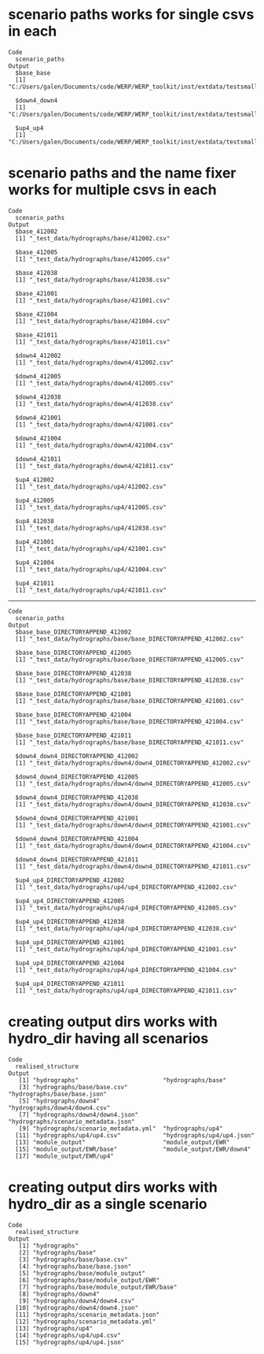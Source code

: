 # scenario paths works for single csvs in each

    Code
      scenario_paths
    Output
      $base_base
      [1] "C:/Users/galen/Documents/code/WERP/WERP_toolkit/inst/extdata/testsmall/hydrographs/base/base.csv"
      
      $down4_down4
      [1] "C:/Users/galen/Documents/code/WERP/WERP_toolkit/inst/extdata/testsmall/hydrographs/down4/down4.csv"
      
      $up4_up4
      [1] "C:/Users/galen/Documents/code/WERP/WERP_toolkit/inst/extdata/testsmall/hydrographs/up4/up4.csv"
      

# scenario paths and the name fixer works for multiple csvs in each

    Code
      scenario_paths
    Output
      $base_412002
      [1] "_test_data/hydrographs/base/412002.csv"
      
      $base_412005
      [1] "_test_data/hydrographs/base/412005.csv"
      
      $base_412038
      [1] "_test_data/hydrographs/base/412038.csv"
      
      $base_421001
      [1] "_test_data/hydrographs/base/421001.csv"
      
      $base_421004
      [1] "_test_data/hydrographs/base/421004.csv"
      
      $base_421011
      [1] "_test_data/hydrographs/base/421011.csv"
      
      $down4_412002
      [1] "_test_data/hydrographs/down4/412002.csv"
      
      $down4_412005
      [1] "_test_data/hydrographs/down4/412005.csv"
      
      $down4_412038
      [1] "_test_data/hydrographs/down4/412038.csv"
      
      $down4_421001
      [1] "_test_data/hydrographs/down4/421001.csv"
      
      $down4_421004
      [1] "_test_data/hydrographs/down4/421004.csv"
      
      $down4_421011
      [1] "_test_data/hydrographs/down4/421011.csv"
      
      $up4_412002
      [1] "_test_data/hydrographs/up4/412002.csv"
      
      $up4_412005
      [1] "_test_data/hydrographs/up4/412005.csv"
      
      $up4_412038
      [1] "_test_data/hydrographs/up4/412038.csv"
      
      $up4_421001
      [1] "_test_data/hydrographs/up4/421001.csv"
      
      $up4_421004
      [1] "_test_data/hydrographs/up4/421004.csv"
      
      $up4_421011
      [1] "_test_data/hydrographs/up4/421011.csv"
      

---

    Code
      scenario_paths
    Output
      $base_base_DIRECTORYAPPEND_412002
      [1] "_test_data/hydrographs/base/base_DIRECTORYAPPEND_412002.csv"
      
      $base_base_DIRECTORYAPPEND_412005
      [1] "_test_data/hydrographs/base/base_DIRECTORYAPPEND_412005.csv"
      
      $base_base_DIRECTORYAPPEND_412038
      [1] "_test_data/hydrographs/base/base_DIRECTORYAPPEND_412038.csv"
      
      $base_base_DIRECTORYAPPEND_421001
      [1] "_test_data/hydrographs/base/base_DIRECTORYAPPEND_421001.csv"
      
      $base_base_DIRECTORYAPPEND_421004
      [1] "_test_data/hydrographs/base/base_DIRECTORYAPPEND_421004.csv"
      
      $base_base_DIRECTORYAPPEND_421011
      [1] "_test_data/hydrographs/base/base_DIRECTORYAPPEND_421011.csv"
      
      $down4_down4_DIRECTORYAPPEND_412002
      [1] "_test_data/hydrographs/down4/down4_DIRECTORYAPPEND_412002.csv"
      
      $down4_down4_DIRECTORYAPPEND_412005
      [1] "_test_data/hydrographs/down4/down4_DIRECTORYAPPEND_412005.csv"
      
      $down4_down4_DIRECTORYAPPEND_412038
      [1] "_test_data/hydrographs/down4/down4_DIRECTORYAPPEND_412038.csv"
      
      $down4_down4_DIRECTORYAPPEND_421001
      [1] "_test_data/hydrographs/down4/down4_DIRECTORYAPPEND_421001.csv"
      
      $down4_down4_DIRECTORYAPPEND_421004
      [1] "_test_data/hydrographs/down4/down4_DIRECTORYAPPEND_421004.csv"
      
      $down4_down4_DIRECTORYAPPEND_421011
      [1] "_test_data/hydrographs/down4/down4_DIRECTORYAPPEND_421011.csv"
      
      $up4_up4_DIRECTORYAPPEND_412002
      [1] "_test_data/hydrographs/up4/up4_DIRECTORYAPPEND_412002.csv"
      
      $up4_up4_DIRECTORYAPPEND_412005
      [1] "_test_data/hydrographs/up4/up4_DIRECTORYAPPEND_412005.csv"
      
      $up4_up4_DIRECTORYAPPEND_412038
      [1] "_test_data/hydrographs/up4/up4_DIRECTORYAPPEND_412038.csv"
      
      $up4_up4_DIRECTORYAPPEND_421001
      [1] "_test_data/hydrographs/up4/up4_DIRECTORYAPPEND_421001.csv"
      
      $up4_up4_DIRECTORYAPPEND_421004
      [1] "_test_data/hydrographs/up4/up4_DIRECTORYAPPEND_421004.csv"
      
      $up4_up4_DIRECTORYAPPEND_421011
      [1] "_test_data/hydrographs/up4/up4_DIRECTORYAPPEND_421011.csv"
      

# creating output dirs works with hydro_dir having all scenarios

    Code
      realised_structure
    Output
       [1] "hydrographs"                        "hydrographs/base"                  
       [3] "hydrographs/base/base.csv"          "hydrographs/base/base.json"        
       [5] "hydrographs/down4"                  "hydrographs/down4/down4.csv"       
       [7] "hydrographs/down4/down4.json"       "hydrographs/scenario_metadata.json"
       [9] "hydrographs/scenario_metadata.yml"  "hydrographs/up4"                   
      [11] "hydrographs/up4/up4.csv"            "hydrographs/up4/up4.json"          
      [13] "module_output"                      "module_output/EWR"                 
      [15] "module_output/EWR/base"             "module_output/EWR/down4"           
      [17] "module_output/EWR/up4"             

# creating output dirs works with hydro_dir as a single scenario

    Code
      realised_structure
    Output
       [1] "hydrographs"                            
       [2] "hydrographs/base"                       
       [3] "hydrographs/base/base.csv"              
       [4] "hydrographs/base/base.json"             
       [5] "hydrographs/base/module_output"         
       [6] "hydrographs/base/module_output/EWR"     
       [7] "hydrographs/base/module_output/EWR/base"
       [8] "hydrographs/down4"                      
       [9] "hydrographs/down4/down4.csv"            
      [10] "hydrographs/down4/down4.json"           
      [11] "hydrographs/scenario_metadata.json"     
      [12] "hydrographs/scenario_metadata.yml"      
      [13] "hydrographs/up4"                        
      [14] "hydrographs/up4/up4.csv"                
      [15] "hydrographs/up4/up4.json"               

